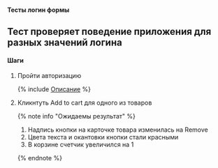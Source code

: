 
#### Тесты логин формы
Тест проверяет поведение приложения для разных значений логина
---
#### Шаги
1. Пройти авторизацию

    {% include [Описание](_includes/login.md) %}

2.  Кликнтуть Add to cart для одного из товаров

    {% note info "Ожидаемы результат" %}

      1. Надпись кнопки на карточке товара изменилась на Remove
      2. Цвета текста и окантовки кнопки стали красными
      3. В корзине счетчик увеличился на 1
    
    {% endnote %}